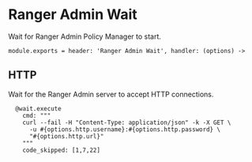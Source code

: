 # Ranger Admin Wait

Wait for Ranger Admin Policy Manager to start.

    module.exports = header: 'Ranger Admin Wait', handler: (options) ->

## HTTP

Wait for the Ranger Admin server to accept HTTP connections.

      @wait.execute
        cmd: """
        curl --fail -H "Content-Type: application/json" -k -X GET \
          -u #{options.http.username}:#{options.http.password} \
          "#{options.http.url}"
        """
        code_skipped: [1,7,22]
